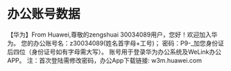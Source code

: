 # 办公账号数据

【华为】From Huawei,尊敬的zengshuai 30034089用户，您好！欢迎加入华为。
您的办公账号名：z30034089(姓名首字母+工号)；
密码：P9-_加您身份证后四位（身份证号如有字母需大写）。
账号用于登录华为办公系统及WeLink办公APP。
注：首次登陆需修改密码，办公App下载链接: w3m.huawei.com
